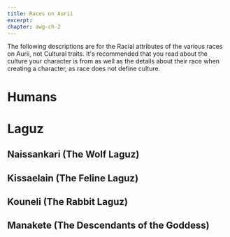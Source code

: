 ```yaml
---
title: Races on Aurii
excerpt: 
chapter: awg-ch-2
---
```


The following descriptions are for the Racial attributes of the various races on Aurii, not Cultural traits. It's recommended that you read about the culture your character is from as well as the details about their race when creating a character, as race does not define culture.

# Humans

# Laguz

## Naissankari (The Wolf Laguz)

## Kissaelain (The Feline Laguz)

## Kouneli (The Rabbit Laguz)

## Manakete (The Descendants of the Goddess)